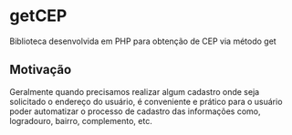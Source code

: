 # getCEP
Biblioteca desenvolvida em PHP para obtenção de CEP via método get

## Motivação

Geralmente quando precisamos realizar algum cadastro onde seja solicitado o endereço do usuário, é conveniente e prático para o usuário poder automatizar o processo de cadastro das informações como, logradouro, bairro, complemento, etc.
